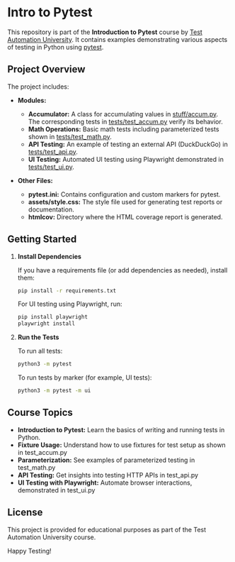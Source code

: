 # Intro to Pytest

This repository is part of the **Introduction to Pytest** course by [Test Automation University](https://testautomationu.applitools.com/pytest-tutorial/). It contains examples demonstrating various aspects of testing in Python using [pytest](https://docs.pytest.org/).

## Project Overview

The project includes:

- **Modules:**
  - **Accumulator:** A class for accumulating values in [stuff/accum.py](stuff/accum.py). The corresponding tests in [tests/test_accum.py](tests/test_accum.py) verify its behavior.
  - **Math Operations:** Basic math tests including parameterized tests shown in [tests/test_math.py](tests/test_math.py).
  - **API Testing:** An example of testing an external API (DuckDuckGo) in [tests/test_api.py](tests/test_api.py).
  - **UI Testing:** Automated UI testing using Playwright demonstrated in [tests/test_ui.py](tests/test_ui.py).

- **Other Files:**
  - **pytest.ini:** Contains configuration and custom markers for pytest.
  - **assets/style.css:** The style file used for generating test reports or documentation.
  - **htmlcov:** Directory where the HTML coverage report is generated.

## Getting Started

1. **Install Dependencies**

    If you have a requirements file (or add dependencies as needed), install them:
    ```bash
    pip install -r requirements.txt
    ```
   
    For UI testing using Playwright, run:
    ```bash
    pip install playwright
    playwright install
    ```

2. **Run the Tests**

    To run all tests:
    ```bash
    python3 -m pytest
    ```

    To run tests by marker (for example, UI tests):
    ```bash
    python3 -m pytest -m ui
    ```


## Course Topics
- **Introduction to Pytest:** Learn the basics of writing and running tests in Python.
- **Fixture Usage:** Understand how to use fixtures for test setup as shown in test_accum.py
- **Parameterization:** See examples of parameterized testing in test_math.py
- **API Testing:** Get insights into testing HTTP APIs in test_api.py
- **UI Testing with Playwright:** Automate browser interactions, demonstrated in test_ui.py


## License
This project is provided for educational purposes as part of the Test Automation University course.

Happy Testing!